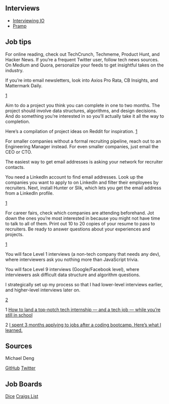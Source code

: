 ## Interviews

  * <a href="https://interviewing.io" target="_blank">Interviewing IO</a>
  * <a href="https://pramp.com" target="_blank">Pramp</a>



## Job tips

<p>For online reading, check out TechCrunch, Techmeme, Product Hunt, and Hacker News. If you’re a frequent Twitter user, follow tech news sources. On Medium and Quora, personalize your feeds to get insightful takes on the industry.

If you’re into email newsletters, look into Axios Pro Rata, CB Insights, and Mattermark Daily.</p>  <a href="#link1">1</a>

<p>Aim to do a project you think you can complete in one to two months. The project should involve data structures, algorithms, and design decisions. And do something you’re interested in so you’ll actually take it all the way to completion.

Here’s a compilation of project ideas on Reddit for inspiration. <a href="#link1">1</a>

<p>For smaller companies without a formal recruiting pipeline, reach out to an Engineering Manager instead. For even smaller companies, just email the CEO or CTO.

The easiest way to get email addresses is asking your network for recruiter contacts.

You need a LinkedIn account to find email addresses. Look up the companies you want to apply to on LinkedIn and filter their employees by recruiters. Next, install Hunter or Slik, which lets you get the email address from a LinkedIn profile.</p><a href="#link1">1</a>


<p>For career fairs, check which companies are attending beforehand. Jot down the ones you’re most interested in because you might not have time to talk to all of them. Print out 10 to 20 copies of your resume to pass to recruiters. Be ready to answer questions about your experiences and projects.

</p>  </p><a href="#link1">1</a>


<p>You will face Level 1 interviews (a non-tech company that needs any dev), where interviewers ask you nothing more than JavaScript trivia.

You will face Level 9 interviews (Google/Facebook level), where interviewers ask difficult data structure and algorithm questions.

I strategically set up my process so that I had lower-level interviews earlier, and higher-level interviews later on.   </p><a href="#link2">2</a>
 </p>


1 <a id="link1" href="https://www.freecodecamp.org/news/how-to-land-a-top-notch-tech-job-as-a-student-5c97fec82f3d/?fbclid=IwAR0RNes8YHYkhEySvoCnfYFl5nuQ4G0ZJ3POUP8IL9mGA9eiwtNz2hTpjDc" target="_blank">How to land a top-notch tech internship — and a tech job — while you’re still in school
</a>

2 <a id="link1" href="https://www.freecodecamp.org/news/5-key-learnings-from-the-post-bootcamp-job-search-9a07468d2331/" target="_blank">I spent 3 months applying to jobs after a coding bootcamp. Here’s what I learned.

</a>

  
  



## Sources

Michael Deng

<a href="https://michaeldeng.me/" target="_blank"></a>
<a href="https://github.com/michael-deng" target="_blank">GitHub</a>
<a href="https://twitter.com/themichaeldeng" taget="_blank">Twitter</a>



## Job Boards

<a href="https://www.dice.com/" target="_blank">Dice</a>
<a href="https://www.craigslist.org/about/scams" target="_blank">Craigs List</a>
